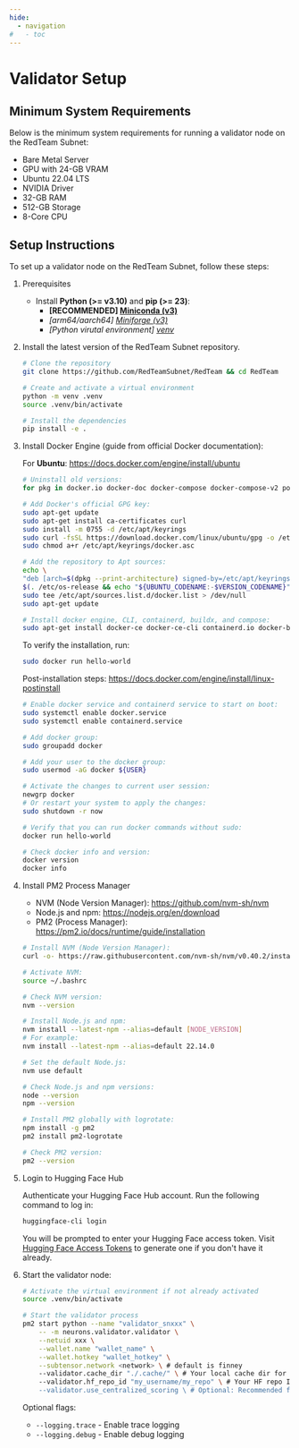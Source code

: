```yaml
---
hide:
  - navigation
#   - toc
---
```


# Validator Setup

## Minimum System Requirements

Below is the minimum system requirements for running a validator node on the RedTeam Subnet:

- Bare Metal Server
- GPU with 24-GB VRAM
- Ubuntu 22.04 LTS
- NVIDIA Driver
- 32-GB RAM
- 512-GB Storage
- 8-Core CPU

## Setup Instructions

To set up a validator node on the RedTeam Subnet, follow these steps:

1. Prerequisites

    - Install **Python (>= v3.10)** and **pip (>= 23)**:
        - **[RECOMMENDED]  [Miniconda (v3)](https://www.anaconda.com/docs/getting-started/miniconda/install)**
        - *[arm64/aarch64]  [Miniforge (v3)](https://github.com/conda-forge/miniforge)*
        - *[Python virutal environment]  [venv](https://docs.python.org/3/library/venv.html)*

2. Install the latest version of the RedTeam Subnet repository.

    ```sh
    # Clone the repository
    git clone https://github.com/RedTeamSubnet/RedTeam && cd RedTeam

    # Create and activate a virtual environment
    python -m venv .venv
    source .venv/bin/activate

    # Install the dependencies
    pip install -e .
    ```

3. Install Docker Engine (guide from official Docker documentation):

    For **Ubuntu**: <https://docs.docker.com/engine/install/ubuntu>

    ```sh
    # Uninstall old versions:
    for pkg in docker.io docker-doc docker-compose docker-compose-v2 podman-docker containerd runc; do sudo apt-get remove $pkg; done

    # Add Docker's official GPG key:
    sudo apt-get update
    sudo apt-get install ca-certificates curl
    sudo install -m 0755 -d /etc/apt/keyrings
    sudo curl -fsSL https://download.docker.com/linux/ubuntu/gpg -o /etc/apt/keyrings/docker.asc
    sudo chmod a+r /etc/apt/keyrings/docker.asc

    # Add the repository to Apt sources:
    echo \
    "deb [arch=$(dpkg --print-architecture) signed-by=/etc/apt/keyrings/docker.asc] https://download.docker.com/linux/ubuntu \
    $(. /etc/os-release && echo "${UBUNTU_CODENAME:-$VERSION_CODENAME}") stable" | \
    sudo tee /etc/apt/sources.list.d/docker.list > /dev/null
    sudo apt-get update

    # Install docker engine, CLI, containerd, buildx, and compose:
    sudo apt-get install docker-ce docker-ce-cli containerd.io docker-buildx-plugin docker-compose-plugin
    ```

    To verify the installation, run:

    ```sh
    sudo docker run hello-world
    ```

    Post-installation steps: <https://docs.docker.com/engine/install/linux-postinstall>

    ```sh
    # Enable docker service and containerd service to start on boot:
    sudo systemctl enable docker.service
    sudo systemctl enable containerd.service

    # Add docker group:
    sudo groupadd docker

    # Add your user to the docker group:
    sudo usermod -aG docker ${USER}

    # Activate the changes to current user session:
    newgrp docker
    # Or restart your system to apply the changes:
    sudo shutdown -r now

    # Verify that you can run docker commands without sudo:
    docker run hello-world

    # Check docker info and version:
    docker version
    docker info
    ```

4. Install PM2 Process Manager

    - NVM (Node Version Manager): <https://github.com/nvm-sh/nvm>
    - Node.js and npm: <https://nodejs.org/en/download>
    - PM2 (Process Manager): <https://pm2.io/docs/runtime/guide/installation>

    ```sh
    # Install NVM (Node Version Manager):
    curl -o- https://raw.githubusercontent.com/nvm-sh/nvm/v0.40.2/install.sh | bash

    # Activate NVM:
    source ~/.bashrc

    # Check NVM version:
    nvm --version

    # Install Node.js and npm:
    nvm install --latest-npm --alias=default [NODE_VERSION]
    # For example:
    nvm install --latest-npm --alias=default 22.14.0

    # Set the default Node.js:
    nvm use default

    # Check Node.js and npm versions:
    node --version
    npm --version

    # Install PM2 globally with logrotate:
    npm install -g pm2
    pm2 install pm2-logrotate

    # Check PM2 version:
    pm2 --version
    ```

5. Login to Hugging Face Hub

    Authenticate your Hugging Face Hub account. Run the following command to log in:

    ```sh
    huggingface-cli login
    ```

    You will be prompted to enter your Hugging Face access token. Visit [Hugging Face Access Tokens](https://huggingface.co/settings/tokens) to generate one if you don't have it already.

6. Start the validator node:

    ```sh
    # Activate the virtual environment if not already activated
    source .venv/bin/activate

    # Start the validator process
    pm2 start python --name "validator_snxxx" \
        -- -m neurons.validator.validator \
        --netuid xxx \
        --wallet.name "wallet_name" \
        --wallet.hotkey "wallet_hotkey" \
        --subtensor.network <network> \ # default is finney
        --validator.cache_dir "./.cache/" \ # Your local cache dir for miners commits.
        --validator.hf_repo_id "my_username/my_repo" \ # Your HF repo ID for storing miners' commits. You need to create your own repo; recommend creating a new HF account
        --validator.use_centralized_scoring \ # Optional: Recommended for high VTRUST, opt-in to get scores of challenges from a centralized server
    ```

    Optional flags:

    - `--logging.trace` - Enable trace logging
    - `--logging.debug` - Enable debug logging
